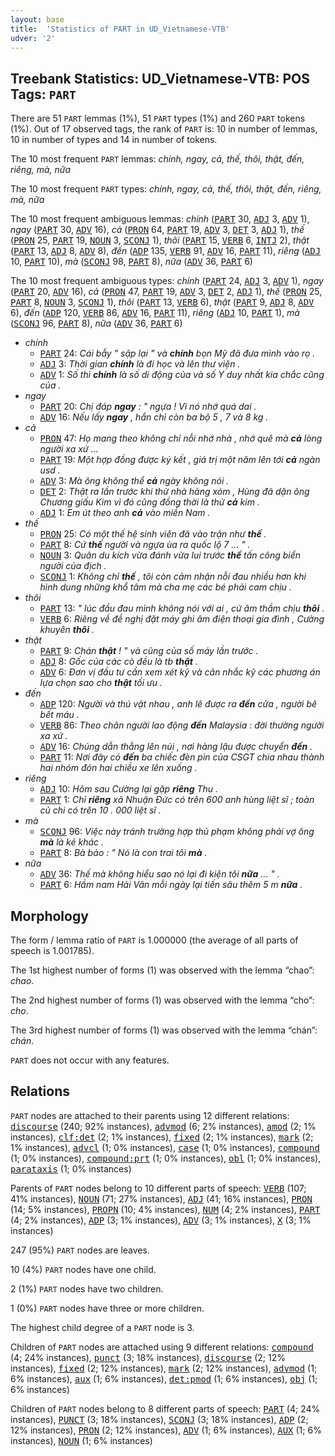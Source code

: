 ```yaml
---
layout: base
title:  'Statistics of PART in UD_Vietnamese-VTB'
udver: '2'
---
```


## Treebank Statistics: UD_Vietnamese-VTB: POS Tags: `PART`

There are 51 `PART` lemmas (1%), 51 `PART` types (1%) and 260 `PART` tokens (1%).
Out of 17 observed tags, the rank of `PART` is: 10 in number of lemmas, 10 in number of types and 14 in number of tokens.

The 10 most frequent `PART` lemmas: <em>chính, ngay, cả, thế, thôi, thật, đến, riêng, mà, nữa</em>

The 10 most frequent `PART` types:  <em>chính, ngay, cả, thế, thôi, thật, đến, riêng, mà, nữa</em>

The 10 most frequent ambiguous lemmas: <em>chính</em> (<tt><a href="vi_vtb-pos-PART.html">PART</a></tt> 30, <tt><a href="vi_vtb-pos-ADJ.html">ADJ</a></tt> 3, <tt><a href="vi_vtb-pos-ADV.html">ADV</a></tt> 1), <em>ngay</em> (<tt><a href="vi_vtb-pos-PART.html">PART</a></tt> 30, <tt><a href="vi_vtb-pos-ADV.html">ADV</a></tt> 16), <em>cả</em> (<tt><a href="vi_vtb-pos-PRON.html">PRON</a></tt> 64, <tt><a href="vi_vtb-pos-PART.html">PART</a></tt> 19, <tt><a href="vi_vtb-pos-ADV.html">ADV</a></tt> 3, <tt><a href="vi_vtb-pos-DET.html">DET</a></tt> 3, <tt><a href="vi_vtb-pos-ADJ.html">ADJ</a></tt> 1), <em>thế</em> (<tt><a href="vi_vtb-pos-PRON.html">PRON</a></tt> 25, <tt><a href="vi_vtb-pos-PART.html">PART</a></tt> 19, <tt><a href="vi_vtb-pos-NOUN.html">NOUN</a></tt> 3, <tt><a href="vi_vtb-pos-SCONJ.html">SCONJ</a></tt> 1), <em>thôi</em> (<tt><a href="vi_vtb-pos-PART.html">PART</a></tt> 15, <tt><a href="vi_vtb-pos-VERB.html">VERB</a></tt> 6, <tt><a href="vi_vtb-pos-INTJ.html">INTJ</a></tt> 2), <em>thật</em> (<tt><a href="vi_vtb-pos-PART.html">PART</a></tt> 13, <tt><a href="vi_vtb-pos-ADJ.html">ADJ</a></tt> 8, <tt><a href="vi_vtb-pos-ADV.html">ADV</a></tt> 8), <em>đến</em> (<tt><a href="vi_vtb-pos-ADP.html">ADP</a></tt> 135, <tt><a href="vi_vtb-pos-VERB.html">VERB</a></tt> 91, <tt><a href="vi_vtb-pos-ADV.html">ADV</a></tt> 16, <tt><a href="vi_vtb-pos-PART.html">PART</a></tt> 11), <em>riêng</em> (<tt><a href="vi_vtb-pos-ADJ.html">ADJ</a></tt> 10, <tt><a href="vi_vtb-pos-PART.html">PART</a></tt> 10), <em>mà</em> (<tt><a href="vi_vtb-pos-SCONJ.html">SCONJ</a></tt> 98, <tt><a href="vi_vtb-pos-PART.html">PART</a></tt> 8), <em>nữa</em> (<tt><a href="vi_vtb-pos-ADV.html">ADV</a></tt> 36, <tt><a href="vi_vtb-pos-PART.html">PART</a></tt> 6)

The 10 most frequent ambiguous types:  <em>chính</em> (<tt><a href="vi_vtb-pos-PART.html">PART</a></tt> 24, <tt><a href="vi_vtb-pos-ADJ.html">ADJ</a></tt> 3, <tt><a href="vi_vtb-pos-ADV.html">ADV</a></tt> 1), <em>ngay</em> (<tt><a href="vi_vtb-pos-PART.html">PART</a></tt> 20, <tt><a href="vi_vtb-pos-ADV.html">ADV</a></tt> 16), <em>cả</em> (<tt><a href="vi_vtb-pos-PRON.html">PRON</a></tt> 47, <tt><a href="vi_vtb-pos-PART.html">PART</a></tt> 19, <tt><a href="vi_vtb-pos-ADV.html">ADV</a></tt> 3, <tt><a href="vi_vtb-pos-DET.html">DET</a></tt> 2, <tt><a href="vi_vtb-pos-ADJ.html">ADJ</a></tt> 1), <em>thế</em> (<tt><a href="vi_vtb-pos-PRON.html">PRON</a></tt> 25, <tt><a href="vi_vtb-pos-PART.html">PART</a></tt> 8, <tt><a href="vi_vtb-pos-NOUN.html">NOUN</a></tt> 3, <tt><a href="vi_vtb-pos-SCONJ.html">SCONJ</a></tt> 1), <em>thôi</em> (<tt><a href="vi_vtb-pos-PART.html">PART</a></tt> 13, <tt><a href="vi_vtb-pos-VERB.html">VERB</a></tt> 6), <em>thật</em> (<tt><a href="vi_vtb-pos-PART.html">PART</a></tt> 9, <tt><a href="vi_vtb-pos-ADJ.html">ADJ</a></tt> 8, <tt><a href="vi_vtb-pos-ADV.html">ADV</a></tt> 6), <em>đến</em> (<tt><a href="vi_vtb-pos-ADP.html">ADP</a></tt> 120, <tt><a href="vi_vtb-pos-VERB.html">VERB</a></tt> 86, <tt><a href="vi_vtb-pos-ADV.html">ADV</a></tt> 16, <tt><a href="vi_vtb-pos-PART.html">PART</a></tt> 11), <em>riêng</em> (<tt><a href="vi_vtb-pos-ADJ.html">ADJ</a></tt> 10, <tt><a href="vi_vtb-pos-PART.html">PART</a></tt> 1), <em>mà</em> (<tt><a href="vi_vtb-pos-SCONJ.html">SCONJ</a></tt> 96, <tt><a href="vi_vtb-pos-PART.html">PART</a></tt> 8), <em>nữa</em> (<tt><a href="vi_vtb-pos-ADV.html">ADV</a></tt> 36, <tt><a href="vi_vtb-pos-PART.html">PART</a></tt> 6)


* <em>chính</em>
  * <tt><a href="vi_vtb-pos-PART.html">PART</a></tt> 24: <em>Cái bẫy " sập lại " và <b>chính</b> bọn Mỹ đã đưa mình vào rọ .</em>
  * <tt><a href="vi_vtb-pos-ADJ.html">ADJ</a></tt> 3: <em>Thời gian <b>chính</b> là đi học và lên thư viện .</em>
  * <tt><a href="vi_vtb-pos-ADV.html">ADV</a></tt> 1: <em>Số thì <b>chính</b> là số di động của và số Y duy nhất kia chắc cũng của .</em>
* <em>ngay</em>
  * <tt><a href="vi_vtb-pos-PART.html">PART</a></tt> 20: <em>Chị đáp <b>ngay</b> : " ngựa ! Vì nó nhớ quá dai .</em>
  * <tt><a href="vi_vtb-pos-ADV.html">ADV</a></tt> 16: <em>Nếu lấy <b>ngay</b> , hắn chỉ còn ba bộ 5 , 7 và 8 kg .</em>
* <em>cả</em>
  * <tt><a href="vi_vtb-pos-PRON.html">PRON</a></tt> 47: <em>Họ mang theo không chỉ nỗi nhớ nhà , nhớ quê mà <b>cả</b> lòng người xa xứ ...</em>
  * <tt><a href="vi_vtb-pos-PART.html">PART</a></tt> 19: <em>Một hợp đồng được ký kết , giá trị một năm lên tới <b>cả</b> ngàn usd .</em>
  * <tt><a href="vi_vtb-pos-ADV.html">ADV</a></tt> 3: <em>Mà ông không thể <b>cả</b> ngày không nói .</em>
  * <tt><a href="vi_vtb-pos-DET.html">DET</a></tt> 2: <em>Thật ra lần trước khi thử nhà hàng xóm , Hùng đã dặn ông Chương giấu Kim vì đó cũng đồng thời là thử <b>cả</b> kim .</em>
  * <tt><a href="vi_vtb-pos-ADJ.html">ADJ</a></tt> 1: <em>Em út theo anh <b>cả</b> vào miền Nam .</em>
* <em>thế</em>
  * <tt><a href="vi_vtb-pos-PRON.html">PRON</a></tt> 25: <em>Có một thế hệ sinh viên đã vào trận như <b>thế</b> .</em>
  * <tt><a href="vi_vtb-pos-PART.html">PART</a></tt> 8: <em>Cứ <b>thế</b> người và ngựa ùa ra quốc lộ 7 ... " .</em>
  * <tt><a href="vi_vtb-pos-NOUN.html">NOUN</a></tt> 3: <em>Quân du kích vừa đánh vừa lui trước <b>thế</b> tấn công biển người của địch .</em>
  * <tt><a href="vi_vtb-pos-SCONJ.html">SCONJ</a></tt> 1: <em>Không chỉ <b>thế</b> , tôi còn cảm nhận nỗi đau nhiều hơn khi hình dung những khổ tâm mà cha mẹ các bé phải cam chịu .</em>
* <em>thôi</em>
  * <tt><a href="vi_vtb-pos-PART.html">PART</a></tt> 13: <em>" lúc đầu đau mình không nói với ai , cứ âm thầm chịu <b>thôi</b> .</em>
  * <tt><a href="vi_vtb-pos-VERB.html">VERB</a></tt> 6: <em>Riêng về đề nghị đặt máy ghi âm điện thoại gia đình , Cường khuyên <b>thôi</b> .</em>
* <em>thật</em>
  * <tt><a href="vi_vtb-pos-PART.html">PART</a></tt> 9: <em>Chán <b>thật</b> ! " và cũng của số máy lần trước .</em>
  * <tt><a href="vi_vtb-pos-ADJ.html">ADJ</a></tt> 8: <em>Gốc của các cò đều là tb <b>thật</b> .</em>
  * <tt><a href="vi_vtb-pos-ADV.html">ADV</a></tt> 6: <em>Đơn vị đầu tư cần xem xét kỹ và cân nhắc kỹ các phương án lựa chọn sao cho <b>thật</b> tối ưu .</em>
* <em>đến</em>
  * <tt><a href="vi_vtb-pos-ADP.html">ADP</a></tt> 120: <em>Người và thú vật nhau , anh lê được ra <b>đến</b> cửa , người bê bết máu .</em>
  * <tt><a href="vi_vtb-pos-VERB.html">VERB</a></tt> 86: <em>Theo chân người lao động <b>đến</b> Malaysia : đời thường người xa xứ .</em>
  * <tt><a href="vi_vtb-pos-ADV.html">ADV</a></tt> 16: <em>Chúng dẫn thẳng lên núi , nơi hàng lậu được chuyển <b>đến</b> .</em>
  * <tt><a href="vi_vtb-pos-PART.html">PART</a></tt> 11: <em>Nơi đây có <b>đến</b> ba chiếc đèn pin của CSGT chia nhau thành hai nhóm đón hai chiều xe lên xuống .</em>
* <em>riêng</em>
  * <tt><a href="vi_vtb-pos-ADJ.html">ADJ</a></tt> 10: <em>Hôm sau Cường lại gặp <b>riêng</b> Thu .</em>
  * <tt><a href="vi_vtb-pos-PART.html">PART</a></tt> 1: <em>Chỉ <b>riêng</b> xã Nhuận Đức có trên 600 anh hùng liệt sĩ ; toàn củ chi có trên 10 . 000 liệt sĩ .</em>
* <em>mà</em>
  * <tt><a href="vi_vtb-pos-SCONJ.html">SCONJ</a></tt> 96: <em>Việc này tránh trường hợp thủ phạm không phải vợ ông <b>mà</b> là kẻ khác .</em>
  * <tt><a href="vi_vtb-pos-PART.html">PART</a></tt> 8: <em>Bà bảo : " Nó là con trai tôi <b>mà</b> .</em>
* <em>nữa</em>
  * <tt><a href="vi_vtb-pos-ADV.html">ADV</a></tt> 36: <em>Thế mà không hiểu sao nó lại đi kiện tôi <b>nữa</b> ... " .</em>
  * <tt><a href="vi_vtb-pos-PART.html">PART</a></tt> 6: <em>Hầm nam Hải Vân mỗi ngày lại tiến sâu thêm 5 m <b>nữa</b> .</em>

## Morphology

The form / lemma ratio of `PART` is 1.000000 (the average of all parts of speech is 1.001785).

The 1st highest number of forms (1) was observed with the lemma “chao”: <em>chao</em>.

The 2nd highest number of forms (1) was observed with the lemma “cho”: <em>cho</em>.

The 3rd highest number of forms (1) was observed with the lemma “chán”: <em>chán</em>.

`PART` does not occur with any features.


## Relations

`PART` nodes are attached to their parents using 12 different relations: <tt><a href="vi_vtb-dep-discourse.html">discourse</a></tt> (240; 92% instances), <tt><a href="vi_vtb-dep-advmod.html">advmod</a></tt> (6; 2% instances), <tt><a href="vi_vtb-dep-amod.html">amod</a></tt> (2; 1% instances), <tt><a href="vi_vtb-dep-clf-det.html">clf:det</a></tt> (2; 1% instances), <tt><a href="vi_vtb-dep-fixed.html">fixed</a></tt> (2; 1% instances), <tt><a href="vi_vtb-dep-mark.html">mark</a></tt> (2; 1% instances), <tt><a href="vi_vtb-dep-advcl.html">advcl</a></tt> (1; 0% instances), <tt><a href="vi_vtb-dep-case.html">case</a></tt> (1; 0% instances), <tt><a href="vi_vtb-dep-compound.html">compound</a></tt> (1; 0% instances), <tt><a href="vi_vtb-dep-compound-prt.html">compound:prt</a></tt> (1; 0% instances), <tt><a href="vi_vtb-dep-obl.html">obl</a></tt> (1; 0% instances), <tt><a href="vi_vtb-dep-parataxis.html">parataxis</a></tt> (1; 0% instances)

Parents of `PART` nodes belong to 10 different parts of speech: <tt><a href="vi_vtb-pos-VERB.html">VERB</a></tt> (107; 41% instances), <tt><a href="vi_vtb-pos-NOUN.html">NOUN</a></tt> (71; 27% instances), <tt><a href="vi_vtb-pos-ADJ.html">ADJ</a></tt> (41; 16% instances), <tt><a href="vi_vtb-pos-PRON.html">PRON</a></tt> (14; 5% instances), <tt><a href="vi_vtb-pos-PROPN.html">PROPN</a></tt> (10; 4% instances), <tt><a href="vi_vtb-pos-NUM.html">NUM</a></tt> (4; 2% instances), <tt><a href="vi_vtb-pos-PART.html">PART</a></tt> (4; 2% instances), <tt><a href="vi_vtb-pos-ADP.html">ADP</a></tt> (3; 1% instances), <tt><a href="vi_vtb-pos-ADV.html">ADV</a></tt> (3; 1% instances), <tt><a href="vi_vtb-pos-X.html">X</a></tt> (3; 1% instances)

247 (95%) `PART` nodes are leaves.

10 (4%) `PART` nodes have one child.

2 (1%) `PART` nodes have two children.

1 (0%) `PART` nodes have three or more children.

The highest child degree of a `PART` node is 3.

Children of `PART` nodes are attached using 9 different relations: <tt><a href="vi_vtb-dep-compound.html">compound</a></tt> (4; 24% instances), <tt><a href="vi_vtb-dep-punct.html">punct</a></tt> (3; 18% instances), <tt><a href="vi_vtb-dep-discourse.html">discourse</a></tt> (2; 12% instances), <tt><a href="vi_vtb-dep-fixed.html">fixed</a></tt> (2; 12% instances), <tt><a href="vi_vtb-dep-mark.html">mark</a></tt> (2; 12% instances), <tt><a href="vi_vtb-dep-advmod.html">advmod</a></tt> (1; 6% instances), <tt><a href="vi_vtb-dep-aux.html">aux</a></tt> (1; 6% instances), <tt><a href="vi_vtb-dep-det-pmod.html">det:pmod</a></tt> (1; 6% instances), <tt><a href="vi_vtb-dep-obj.html">obj</a></tt> (1; 6% instances)

Children of `PART` nodes belong to 8 different parts of speech: <tt><a href="vi_vtb-pos-PART.html">PART</a></tt> (4; 24% instances), <tt><a href="vi_vtb-pos-PUNCT.html">PUNCT</a></tt> (3; 18% instances), <tt><a href="vi_vtb-pos-SCONJ.html">SCONJ</a></tt> (3; 18% instances), <tt><a href="vi_vtb-pos-ADP.html">ADP</a></tt> (2; 12% instances), <tt><a href="vi_vtb-pos-PRON.html">PRON</a></tt> (2; 12% instances), <tt><a href="vi_vtb-pos-ADV.html">ADV</a></tt> (1; 6% instances), <tt><a href="vi_vtb-pos-AUX.html">AUX</a></tt> (1; 6% instances), <tt><a href="vi_vtb-pos-NOUN.html">NOUN</a></tt> (1; 6% instances)

